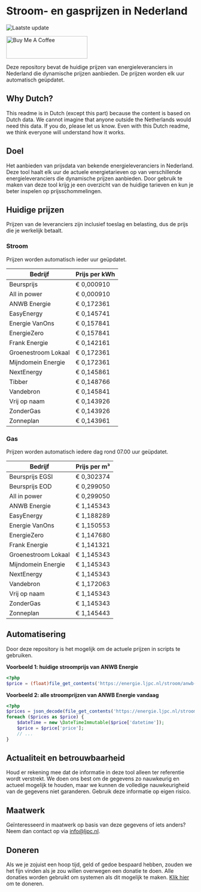 # Stroom- en gasprijzen in Nederland

![Laatste update](https://img.shields.io/badge/laatste%20update-2025--08--16%2016%3A00%20CET-brightgreen)

<a href="https://www.buymeacoffee.com/Lars-" target="_blank"><img src="https://cdn.buymeacoffee.com/buttons/v2/default-orange.png" alt="Buy Me A Coffee" height="60" style="height: 60px !important;width: 217px !important;" ></a>

Deze repository bevat de huidige prijzen van energieleveranciers in Nederland die dynamische prijzen aanbieden. De prijzen worden elk uur automatisch geüpdatet.

## Why Dutch?

This readme is in Dutch (except this part) because the content is based on Dutch data. We cannot imagine that anyone outside the Netherlands would need this data. If you do, please let us know. Even with this Dutch readme, we think
everyone will understand how it works.

## Doel

Het aanbieden van prijsdata van bekende energieleveranciers in Nederland. Deze tool haalt elk uur de actuele energietarieven op van verschillende energieleveranciers die dynamische prijzen aanbieden. Door gebruik te maken van deze tool
krijg je een overzicht van de huidige tarieven en kun je beter inspelen op prijsschommelingen.

## Huidige prijzen

Prijzen van de leveranciers zijn inclusief toeslag en belasting, dus de prijs die je werkelijk betaalt.

### Stroom

Prijzen worden automatisch ieder uur geüpdatet.

 Bedrijf | Prijs per kWh 
---------|---------------
Beursprijs | € 0,000910
All in power | € 0,000910
ANWB Energie | € 0,172361
EasyEnergy | € 0,145741
Energie VanOns | € 0,157841
EnergieZero | € 0,157841
Frank Energie | € 0,142161
Groenestroom Lokaal | € 0,172361
Mijndomein Energie | € 0,172361
NextEnergy | € 0,145861
Tibber | € 0,148766
Vandebron | € 0,145841
Vrij op naam | € 0,143926
ZonderGas | € 0,143926
Zonneplan | € 0,143961


### Gas

Prijzen worden automatisch iedere dag rond 07.00 uur geüpdatet.

 Bedrijf | Prijs per m³ 
---------|--------------
Beursprijs EGSI | € 0,302374
Beursprijs EOD | € 0,299050
All in power | € 0,299050
ANWB Energie | € 1,145343
EasyEnergy | € 1,188289
Energie VanOns | € 1,150553
EnergieZero | € 1,147680
Frank Energie | € 1,141321
Groenestroom Lokaal | € 1,145343
Mijndomein Energie | € 1,145343
NextEnergy | € 1,145343
Vandebron | € 1,172063
Vrij op naam | € 1,145343
ZonderGas | € 1,145343
Zonneplan | € 1,145443


## Automatisering

Door deze repository is het mogelijk om de actuele prijzen in scripts te gebruiken.

**Voorbeeld 1: huidige stroomprijs van ANWB Energie**

```php
<?php
$price = (float)file_get_contents('https://energie.ljpc.nl/stroom/anwb-energie-nu.txt');

```

**Voorbeeld 2: alle stroomprijzen van ANWB Energie vandaag**

```php
<?php
$prices = json_decode(file_get_contents('https://energie.ljpc.nl/stroom/all-in-power-vandaag.json'),true);
foreach ($prices as $price) {
    $dateTime = new \DateTimeImmutable($price['datetime']);
    $price = $price['price'];
    // ...
}
```

## Actualiteit en betrouwbaarheid

Houd er rekening mee dat de informatie in deze tool alleen ter referentie wordt verstrekt. We doen ons best om de gegevens zo nauwkeurig en actueel mogelijk te houden, maar we kunnen de volledige nauwkeurigheid van de gegevens niet
garanderen. Gebruik deze informatie op eigen risico.

## Maatwerk

Geïnteresseerd in maatwerk op basis van deze gegevens of iets anders? Neem dan contact op
via [info@ljpc.nl](mailto:info@ljpc.nl?subject=Energie%20prijzen).

## Doneren

Als we je zojuist een hoop tijd, geld of gedoe bespaard hebben, zouden we het fijn vinden als je zou willen overwegen een
donatie te doen. Alle donaties worden gebruikt om systemen als dit mogelijk te
maken. [Klik hier](https://www.buymeacoffee.com/Lars-) om te doneren.

